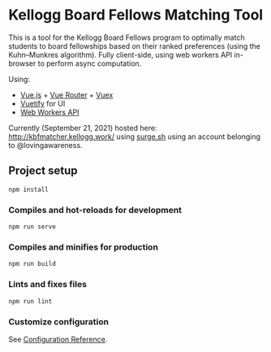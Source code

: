 # Kellogg Board Fellows Matching Tool

This is a tool for the Kellogg Board Fellows program to optimally match students to board fellowships based on their ranked preferences (using the Kuhn–Munkres algorithm). Fully client-side, using web workers API in-browser to perform async computation.

Using:

* [Vue.js](https://vuejs.org/) + [Vue Router](https://router.vuejs.org/) + [Vuex](https://vuex.vuejs.org/)
* [Vuetify](https://vuetifyjs.com/en/) for UI
* [Web Workers API](https://developer.mozilla.org/en-US/docs/Web/API/Web_Workers_API/Using_web_workers)

Currently (September 21, 2021) hosted here: http://kbfmatcher.kellogg.work/ using [surge.sh](https://surge.sh/) using an account belonging to @lovingawareness.

## Project setup
```
npm install
```

### Compiles and hot-reloads for development
```
npm run serve
```

### Compiles and minifies for production
```
npm run build
```

### Lints and fixes files
```
npm run lint
```

### Customize configuration
See [Configuration Reference](https://cli.vuejs.org/config/).
